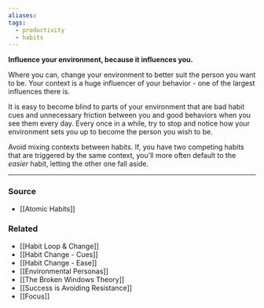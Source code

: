 ```yaml
---
aliases: 
tags:
  - productivity
  - habits
---
```

**Influence your environment, because it influences you.**

Where you can, change your environment to better suit the person you want to be. Your context is a huge influencer of your behavior - one of the largest influences there is. 

It is easy to become blind to parts of your environment that are bad habit cues and unnecessary friction between you and good behaviors when you see them every day. Every once in a while, try to stop and notice how your environment sets you up to become the person you wish to be.

Avoid mixing contexts between habits. If, you have two competing habits that are triggered by the same context, you'll more often default to the *easier* habit, letting the other one fall aside. 

---

### Source
- [[Atomic Habits]]

### Related
- [[Habit Loop & Change]]
- [[Habit Change - Cues]]
- [[Habit Change - Ease]] 
- [[Environmental Personas]] 
- [[The Broken Windows Theory]]
- [[Success is Avoiding Resistance]]
- [[Focus]]
